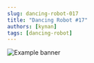 ```yaml
---
slug: dancing-robot-017
title: "Dancing Robot #17"
authors: [kynan]
tags: [dancing-robot]
---
```


![Example banner](/img/stories/dancing-robot/017.PNG)
